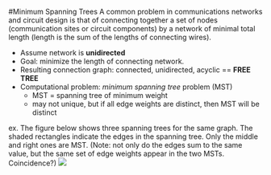 #Minimum Spanning Trees
A common problem in communications networks and circuit design is that of connecting together a set of nodes (communication sites or circuit components) by a network of minimal total length (length is the sum of the lengths of connecting wires).

+ Assume network is **unidirected**
+ Goal: minimize the length of connecting network.
+ Resulting connection graph: connected, unidirected, acyclic == **FREE TREE**
+ Computational problem: *minimum spanning tree* problem (MST)
    + MST = spanning tree of minimum weight
    + may not unique, but if all edge weights are distinct, then MST will be distinct
    
ex. The figure below shows three spanning trees for the same graph. The shaded rectangles indicate the edges in the spanning tree. Only the middle and right ones are MST. (Note: not only do the edges sum to the same value, but the same set of edge weights appear in the two MSTs. Coincidence?)
![](github.com/gellieb/workspace/blob/master/Coding%20Interview%20Prep/imgs/MST_graphs.png)
